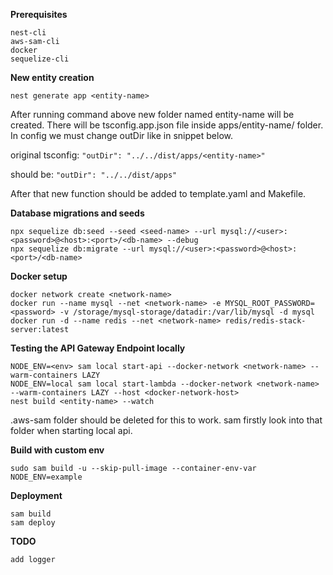 **Prerequisites**

```
nest-cli
aws-sam-cli
docker
sequelize-cli
```


**New entity creation**

`nest generate app <entity-name>`

After running command above new folder named entity-name will be created. There will be tsconfig.app.json file inside apps/entity-name/ folder. In config we must change outDir like in snippet below.

original tsconfig:
`"outDir": "../../dist/apps/<entity-name>"`

should be:
`"outDir": "../../dist/apps"`

After that new function should be added to template.yaml and Makefile.

**Database migrations and seeds**

```
npx sequelize db:seed --seed <seed-name> --url mysql://<user>:<password>@<host>:<port>/<db-name> --debug
npx sequelize db:migrate --url mysql://<user>:<password>@<host>:<port>/<db-name>
```

**Docker setup**

```
docker network create <network-name>
docker run --name mysql --net <network-name> -e MYSQL_ROOT_PASSWORD=<password> -v /storage/mysql-storage/datadir:/var/lib/mysql -d mysql
docker run -d --name redis --net <network-name> redis/redis-stack-server:latest
```

**Testing the API Gateway Endpoint locally**

```
NODE_ENV=<env> sam local start-api --docker-network <network-name> --warm-containers LAZY
NODE_ENV=local sam local start-lambda --docker-network <network-name> --warm-containers LAZY --host <docker-network-host>
nest build <entity-name> --watch
```

.aws-sam folder should be deleted for this to work. sam firstly look into that folder when starting local api.

**Build with custom env**

`sudo sam build -u --skip-pull-image --container-env-var NODE_ENV=example`


**Deployment**

```
sam build
sam deploy
```

**TODO**
```
add logger
```
